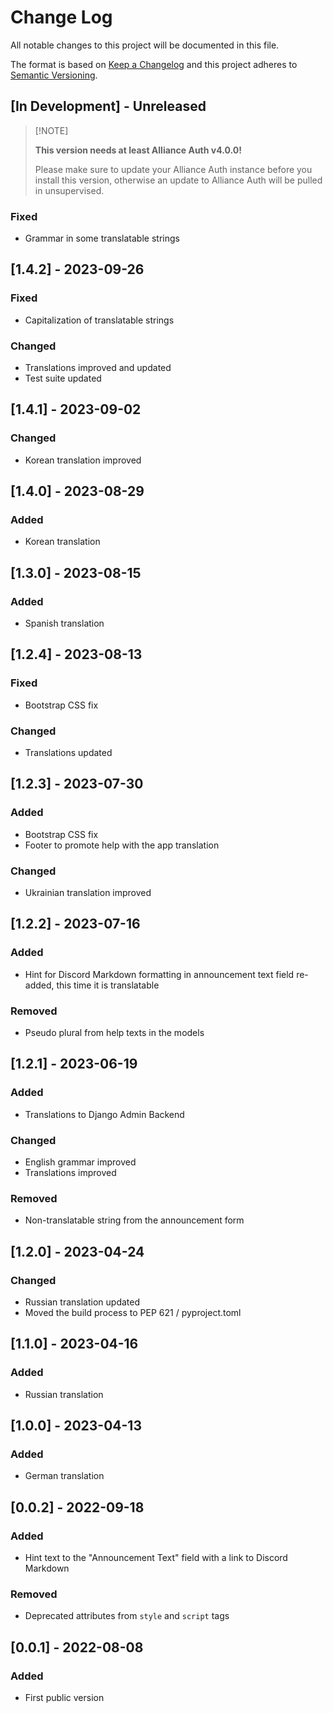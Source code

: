 # Change Log

All notable changes to this project will be documented in this file.

The format is based on [Keep a Changelog](http://keepachangelog.com/)
and this project adheres to [Semantic Versioning](http://semver.org/).

<!--
GitHub MD Syntax:
https://docs.github.com/en/get-started/writing-on-github/getting-started-with-writing-and-formatting-on-github/basic-writing-and-formatting-syntax

Highlighting:
https://docs.github.com/assets/cb-41128/mw-1440/images/help/writing/alerts-rendered.webp

> [!NOTE]
> Highlights information that users should take into account, even when skimming.

> [!IMPORTANT]
> Crucial information necessary for users to succeed.

> [!WARNING]
> Critical content demanding immediate user attention due to potential risks.
-->

## \[In Development\] - Unreleased

<!--
Section Order:

### Added
### Fixed
### Changed
### Deprecated
### Removed
### Security
-->

> \[!NOTE\]
>
> **This version needs at least Alliance Auth v4.0.0!**
>
> Please make sure to update your Alliance Auth instance before
> you install this version, otherwise an update to Alliance Auth will
> be pulled in unsupervised.

### Fixed

- Grammar in some translatable strings

## \[1.4.2\] - 2023-09-26

### Fixed

- Capitalization of translatable strings

### Changed

- Translations improved and updated
- Test suite updated

## \[1.4.1\] - 2023-09-02

### Changed

- Korean translation improved

## \[1.4.0\] - 2023-08-29

### Added

- Korean translation

## \[1.3.0\] - 2023-08-15

### Added

- Spanish translation

## \[1.2.4\] - 2023-08-13

### Fixed

- Bootstrap CSS fix

### Changed

- Translations updated

## \[1.2.3\] - 2023-07-30

### Added

- Bootstrap CSS fix
- Footer to promote help with the app translation

### Changed

- Ukrainian translation improved

## \[1.2.2\] - 2023-07-16

### Added

- Hint for Discord Markdown formatting in announcement text field re-added, this
  time it is translatable

### Removed

- Pseudo plural from help texts in the models

## \[1.2.1\] - 2023-06-19

### Added

- Translations to Django Admin Backend

### Changed

- English grammar improved
- Translations improved

### Removed

- Non-translatable string from the announcement form

## \[1.2.0\] - 2023-04-24

### Changed

- Russian translation updated
- Moved the build process to PEP 621 / pyproject.toml

## \[1.1.0\] - 2023-04-16

### Added

- Russian translation

## \[1.0.0\] - 2023-04-13

### Added

- German translation

## \[0.0.2\] - 2022-09-18

### Added

- Hint text to the "Announcement Text" field with a link to Discord Markdown

### Removed

- Deprecated attributes from `style` and `script` tags

## \[0.0.1\] - 2022-08-08

### Added

- First public version
